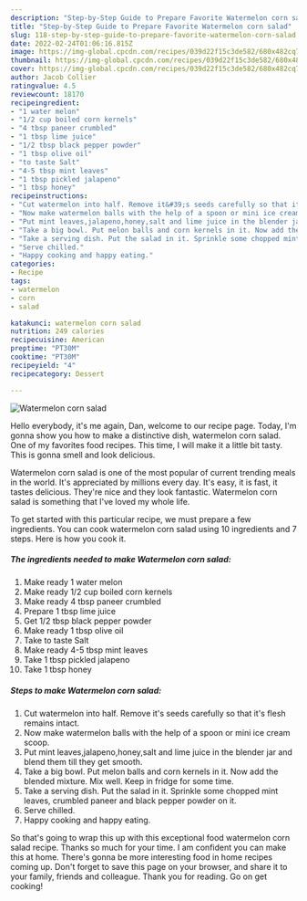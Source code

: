 ```yaml
---
description: "Step-by-Step Guide to Prepare Favorite Watermelon corn salad"
title: "Step-by-Step Guide to Prepare Favorite Watermelon corn salad"
slug: 118-step-by-step-guide-to-prepare-favorite-watermelon-corn-salad
date: 2022-02-24T01:06:16.815Z
image: https://img-global.cpcdn.com/recipes/039d22f15c3de582/680x482cq70/watermelon-corn-salad-recipe-main-photo.jpg
thumbnail: https://img-global.cpcdn.com/recipes/039d22f15c3de582/680x482cq70/watermelon-corn-salad-recipe-main-photo.jpg
cover: https://img-global.cpcdn.com/recipes/039d22f15c3de582/680x482cq70/watermelon-corn-salad-recipe-main-photo.jpg
author: Jacob Collier
ratingvalue: 4.5
reviewcount: 18170
recipeingredient:
- "1 water melon"
- "1/2 cup boiled corn kernels"
- "4 tbsp paneer crumbled"
- "1 tbsp lime juice"
- "1/2 tbsp black pepper powder"
- "1 tbsp olive oil"
- "to taste Salt"
- "4-5 tbsp mint leaves"
- "1 tbsp pickled jalapeno"
- "1 tbsp honey"
recipeinstructions:
- "Cut watermelon into half. Remove it&#39;s seeds carefully so that it&#39;s flesh remains intact."
- "Now make watermelon balls with the help of a spoon or mini ice cream scoop."
- "Put mint leaves,jalapeno,honey,salt and lime juice in the blender jar and blend them till they get smooth."
- "Take a big bowl. Put melon balls and corn kernels in it. Now add the blended mixture. Mix well. Keep in fridge for some time."
- "Take a serving dish. Put the salad in it. Sprinkle some chopped mint leaves, crumbled paneer and black pepper powder on it."
- "Serve chilled."
- "Happy cooking and happy eating."
categories:
- Recipe
tags:
- watermelon
- corn
- salad

katakunci: watermelon corn salad 
nutrition: 249 calories
recipecuisine: American
preptime: "PT30M"
cooktime: "PT30M"
recipeyield: "4"
recipecategory: Dessert

---
```



![Watermelon corn salad](https://img-global.cpcdn.com/recipes/039d22f15c3de582/680x482cq70/watermelon-corn-salad-recipe-main-photo.jpg)

Hello everybody, it's me again, Dan, welcome to our recipe page. Today, I'm gonna show you how to make a distinctive dish, watermelon corn salad. One of my favorites food recipes. This time, I will make it a little bit tasty. This is gonna smell and look delicious.

Watermelon corn salad is one of the most popular of current trending meals in the world. It's appreciated by millions every day. It's easy, it is fast, it tastes delicious. They're nice and they look fantastic. Watermelon corn salad is something that I've loved my whole life.




To get started with this particular recipe, we must prepare a few ingredients. You can cook watermelon corn salad using 10 ingredients and 7 steps. Here is how you cook it.

<!--inarticleads1-->

##### The ingredients needed to make Watermelon corn salad:

1. Make ready 1 water melon
1. Make ready 1/2 cup boiled corn kernels
1. Make ready 4 tbsp paneer crumbled
1. Prepare 1 tbsp lime juice
1. Get 1/2 tbsp black pepper powder
1. Make ready 1 tbsp olive oil
1. Take to taste Salt
1. Make ready 4-5 tbsp mint leaves
1. Take 1 tbsp pickled jalapeno
1. Take 1 tbsp honey




<!--inarticleads2-->

##### Steps to make Watermelon corn salad:

1. Cut watermelon into half. Remove it&#39;s seeds carefully so that it&#39;s flesh remains intact.
1. Now make watermelon balls with the help of a spoon or mini ice cream scoop.
1. Put mint leaves,jalapeno,honey,salt and lime juice in the blender jar and blend them till they get smooth.
1. Take a big bowl. Put melon balls and corn kernels in it. Now add the blended mixture. Mix well. Keep in fridge for some time.
1. Take a serving dish. Put the salad in it. Sprinkle some chopped mint leaves, crumbled paneer and black pepper powder on it.
1. Serve chilled.
1. Happy cooking and happy eating.




So that's going to wrap this up with this exceptional food watermelon corn salad recipe. Thanks so much for your time. I am confident you can make this at home. There's gonna be more interesting food in home recipes coming up. Don't forget to save this page on your browser, and share it to your family, friends and colleague. Thank you for reading. Go on get cooking!
